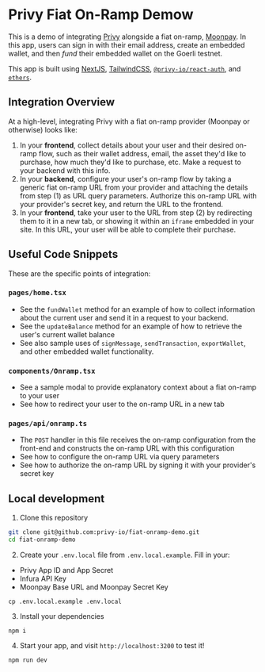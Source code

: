 # Privy Fiat On-Ramp Demow

This is a demo of integrating [Privy](https://www.privy.io/) alongside a fiat on-ramp, [Moonpay](https://www.moonpay.com/). In this app, users can sign in with their email address, create an embedded wallet, and then _fund_ their embedded wallet on the Goerli testnet.

This app is built using [NextJS](https://nextjs.org/), [TailwindCSS](https://tailwindcss.com/), [`@privy-io/react-auth`](https://www.npmjs.com/package/@privy-io/react-auth), and [`ethers`](https://docs.ethers.org/v5/).

## Integration Overview

At a high-level, integrating Privy with a fiat on-ramp provider (Moonpay or otherwise) looks like:

1. In your **frontend**, collect details about your user and their desired on-ramp flow, such as their wallet address, email, the asset they'd like to purchase, how much they'd like to purchase, etc. Make a request to your backend with this info.
2. In your **backend**, configure your user's on-ramp flow by taking a generic fiat on-ramp URL from your provider and attaching the details from step (1) as URL query parameters. Authorize this on-ramp URL with your provider's secret key, and return the URL to the frontend.
3. In your **frontend**, take your user to the URL from step (2) by redirecting them to it in a new tab, or showing it within an `iframe` embedded in your site. In this URL, your user will be able to complete their purchase.

## Useful Code Snippets

These are the specific points of integration:

### `pages/home.tsx`

- See the `fundWallet` method for an example of how to collect information about the current user and send it in a request to your backend.
- See the `updateBalance` method for an example of how to retrieve the user's current wallet balance
- See also sample uses of `signMessage`, `sendTransaction`, `exportWallet`, and other embedded wallet functionality.

### `components/Onramp.tsx`

- See a sample modal to provide explanatory context about a fiat on-ramp to your user
- See how to redirect your user to the on-ramp URL in a new tab

### `pages/api/onramp.ts`

- The `POST` handler in this file receives the on-ramp configuration from the front-end and constructs the on-ramp URL with this configuration
- See how to configure the on-ramp URL via query parameters
- See how to authorize the on-ramp URL by signing it with your provider's secret key

## Local development

1. Clone this repository

```sh
git clone git@github.com:privy-io/fiat-onramp-demo.git
cd fiat-onramp-demo
```

2. Create your `.env.local` file from `.env.local.example`. Fill in your:

- Privy App ID and App Secret
- Infura API Key
- Moonpay Base URL and Moonpay Secret Key

```
cp .env.local.example .env.local
```

3. Install your dependencies

```
npm i
```

4. Start your app, and visit `http://localhost:3200` to test it!

```
npm run dev
```
